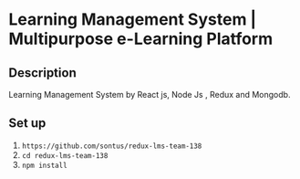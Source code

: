 # Learning Management System | Multipurpose e-Learning Platform

## Description
Learning Management System by React js, Node Js , Redux and Mongodb.

## Set up
1. `https://github.com/sontus/redux-lms-team-138` 
2. `cd redux-lms-team-138`
3. `npm install`


